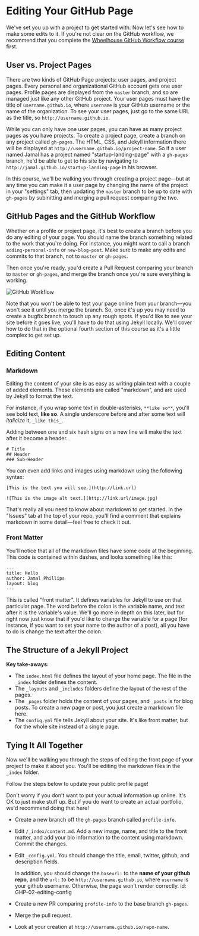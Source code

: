 # Editing Your GitHub Page

We've set you up with a project to get started with. Now let's see how to make some edits to it. If you're not clear on the GitHub workflow, we recommend that you complete the [Wheelhouse GitHub Workflow course](https://learn.wheelhouse.io/events/workflow) first. 

## User vs. Project Pages

There are two kinds of GitHub Page projects: user pages, and project pages. Every personal and organizational GitHub account gets one user pages. Profile pages are displayed from the `master` branch, and so are managed just like any other GitHub project. Your user pages must have the title of `username.github.io`, where `username` is your GitHub username or the name of the organization. To see your user pages, just go to the same URL as the title, so `http://username.github.io`.

While you can only have one user pages, you can have as many project pages as you have projects. To create a project page, create a branch on any project called `gh-pages`. The HTML, CSS, and Jekyll information there will be displayed at `http://username.github.io/project-name`. So if a user named Jamal has a project named "startup-landing-page" with a `gh-pages` branch, he'd be able to get to his site by navigating to `http://jamal.github.io/startup-landing-page` in his browser.

In this course, we'll be walking you through creating a project page—but at any time you can make it a user page by changing the name of the project in your "settings" tab, then updating the `master` branch to be up to date with `gh-pages` by submitting and merging a pull request comparing the two.

## GitHub Pages and the GitHub Workflow

Whether on a profile or project page, it's best to create a branch before you do any editing of your page. You should name the branch something related to the work that you're doing. For instance, you might want to call a branch `adding-personal-info` or `new-blog-post`. Make sure to make any edits and commits to that branch, not to `master` or `gh-pages`. 

Then once you're ready, you'd create a Pull Request comparing your branch to `master` or `gh-pages`, and merge the branch once you're sure everything is working.

![GitHub Workflow](https://raw.githubusercontent.com/wheelhouseio/curriculum-patchwork/master/images/github-flow.png)

Note that you won't be able to test your page online from your branch—you won't see it until you merge the branch. So, once it's up you may need to create a bugfix branch to touch up any rough spots. If you'd like to see your site before it goes live, you'll have to do that using Jekyll locally. We'll cover how to do that in the optional fourth section of this course as it's a little complex to get set up.

## Editing Content

### Markdown
Editing the content of your site is as easy as writing plain text with a couple of added elements. These elements are called "markdown", and are used by Jekyll to format the text. 

For instance, if you wrap some text in double-asterisks, `**like so**`, you'll see bold text, **like so**. A single underscore before and after some text will _italicize_ it, `_like this_`.

Adding between one and six hash signs on a new line will make the text after it become a header.

    # Title
    ## Header
    ### Sub-Header

You can even add links and images using markdown using the following syntax:

    [This is the text you will see.](http://link.url)

    ![This is the image alt text.](http://link.url/image.jpg)

That's really all you need to know about markdown to get started. In the "Issues" tab at the top of your repo, you'll find a comment that explains markdown in some detail—feel free to check it out.

### Front Matter

You'll notice that all of the markdown files have some code at the beginning. This code is contained within dashes, and looks something like this:

    ---
    title: Hello
    author: Jamal Phillips
    layout: blog
    ---

This is called "front matter". It defines variables for Jekyll to use on that particular page. The word before the colon is the variable name, and text after it is the variable's value. We'll go more in depth on this later, but for right now just know that if you'd like to change the variable for a page (for instance, if you want to set your name to the author of a post), all you have to do is change the text after the colon.

## The Structure of a Jekyll Project

<div class='container' data-video-url='https://youtu.be/zclBSOh6yg8'></div>

**Key take-aways:** 

- The `index.html` file defines the layout of your home page. The file in the `_index` folder defines the content.
- The `_layouts` and `_includes` folders define the layout of the rest of the pages.
- The `_pages` folder holds the content of your pages, and `_posts` is for blog posts. To create a new page or post, you just create a markdown file here.
- The `config.yml` file tells Jekyll about your site. It's like front matter, but for the whole site instead of a single page.

## Tying It All Together

Now we'll be walking you through the steps of editing the front page of your project to make it about you. You'll be editing the markdown files in the `_index` folder. 

Follow the steps below to update your public profile page!

Don't worry if you don't want to put your actual information up online. It's OK to just make stuff up. But if you do want to create an actual portfolio, we'd recommend doing that here!

* Create a new branch off the `gh-pages` branch called `profile-info`.
* Edit `/_index/content.md`. Add a new image, name, and title to the front matter, and add your bio information to the content using markdown. Commit the changes.
* Edit `_config.yml`. You should change the title, email, twitter, github, and description fields. 
 
  In addition, you should change the `baseurl:` to the **name of your github repo**, and the `url:` to be `http://username.github.io`, where `username` is your github username. Otherwise, the page won't render correctly.
  id: GHP-02-editing-config
* Create a new PR comparing `profile-info` to the base branch `gh-pages`.
* Merge the pull request.
* Look at your creation at `http://username.github.io/repo-name`.